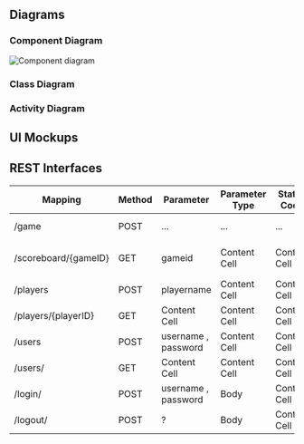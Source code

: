 ## Diagrams

### Component Diagram

![Component diagram](uml/component_diagram.svg)

### Class Diagram

### Activity Diagram

## UI Mockups

## REST Interfaces

| Mapping  | Method | Parameter  | Parameter Type | Status Code  | Response | Description  |
| ------------- | ------------- | ------------- | ------------- | ------------- | ------------- | ------------- |
| /game  | POST  | ... | ...  | ... | ...  | initiate a new game  |
| /scoreboard/{gameID}  | GET  | gameid <string>  | Content Cell  | Content Cell  | Content Cell  | retrieve a list of scores  |
| /players  | POST  | playername <string>  | Content Cell  | Content Cell  | Content Cell  | create a new player  |
| /players/{playerID}  | GET  | Content Cell  | Content Cell  | Content Cell  | Content Cell  | retrieve a player by ID  |
| /users  | POST  | username <string>, password <string>  | Content Cell  | Content Cell  | Content Cell  | register a new user  |
| /users/ | GET  | Content Cell  | Content Cell  | Content Cell  | Content Cell  | retrieve a user by ID  |
| /login/ | POST  | username <string>, password <string>  | Body  | Content Cell  | Content Cell  | retrieve a user by ID  |
| /logout/ | POST  | ?  | Body  | Content Cell  | Content Cell  | retrieve a user by ID  |



